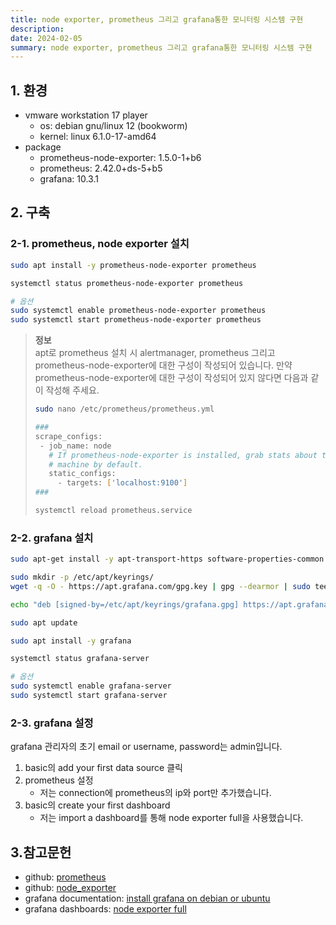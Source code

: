 ```yaml
---
title: node exporter, prometheus 그리고 grafana통한 모니터링 시스템 구현
description:
date: 2024-02-05
summary: node exporter, prometheus 그리고 grafana통한 모니터링 시스템 구현
---
```


## 1. 환경

- vmware workstation 17 player
  - os: debian gnu/linux 12 (bookworm)
  - kernel: linux 6.1.0-17-amd64
- package
  - prometheus-node-exporter: 1.5.0-1+b6
  - prometheus: 2.42.0+ds-5+b5
  - grafana: 10.3.1

## 2. 구축

### 2-1. prometheus, node exporter 설치

```bash
sudo apt install -y prometheus-node-exporter prometheus

systemctl status prometheus-node-exporter prometheus

# 옵션
sudo systemctl enable prometheus-node-exporter prometheus
sudo systemctl start prometheus-node-exporter prometheus
```

>**정보**  
>apt로 prometheus 설치 시 alertmanager, prometheus 그리고 prometheus-node-exporter에 대한 구성이 작성되어 있습니다. 만약 prometheus-node-exporter에 대한 구성이 작성되어 있지 않다면 다음과 같이 작성해 주세요.
>
>```bash
>sudo nano /etc/prometheus/prometheus.yml
>
>###
>scrape_configs:
>  - job_name: node
>    # If prometheus-node-exporter is installed, grab stats about the local
>    # machine by default.
>    static_configs:
>      - targets: ['localhost:9100']
>###
>
>systemctl reload prometheus.service
>```

### 2-2. grafana 설치

```bash
sudo apt-get install -y apt-transport-https software-properties-common wget

sudo mkdir -p /etc/apt/keyrings/
wget -q -O - https://apt.grafana.com/gpg.key | gpg --dearmor | sudo tee /etc/apt/keyrings/grafana.gpg > /dev/null

echo "deb [signed-by=/etc/apt/keyrings/grafana.gpg] https://apt.grafana.com stable main" | sudo tee -a /etc/apt/sources.list.d/grafana.list

sudo apt update

sudo apt install -y grafana

systemctl status grafana-server

# 옵션
sudo systemctl enable grafana-server
sudo systemctl start grafana-server
```

### 2-3. grafana 설정

grafana 관리자의 초기 email or username, password는 admin입니다.

1. basic의 add your first data source 클릭
2. prometheus 설정
    - 저는 connection에 prometheus의 ip와 port만 추가했습니다.
3. basic의 create your first dashboard
    - 저는 import a dashboard를 통해 node exporter full을 사용했습니다.

## 3.참고문헌

- github: [prometheus](https://github.com/prometheus/prometheus)
- github: [node_exporter](https://github.com/prometheus/node_exporter)
- grafana documentation: [install grafana on debian or ubuntu](https://grafana.com/docs/grafana/latest/setup-grafana/installation/debian/)
- grafana dashboards: [node exporter full](https://grafana.com/grafana/dashboards/1860-node-exporter-full/)
